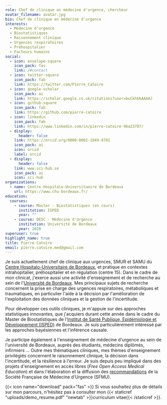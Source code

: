 ```yaml
---
role: Chef de clinique en médecine d'urgence, chercheur
avatar_filename: avatar.jpg
bio: Chef de clinique en médecine d'urgence
interests:
  - Médecine d'urgence
  - Biostatistiques
  - Raisonnement clinique
  - Urgences respiratoires
  - Préhospitalier
  - Facteurs humains
social:
  - icon: envelope-square
    icon_pack: fas
    link: /#contact
  - icon: twitter-square
    icon_pack: fab
    link: https://twitter.com/Pierre_Catoire
  - icon: google-scholar
    icon_pack: ai
    link: https://scholar.google.co.uk/citations?user=buCkhbkAAAAJ
  - icon: github-square
    icon_pack: fab
    link: https://github.com/pierre-catoire
  - icon: linkedin
    icon_pack: fab
    link: https://www.linkedin.com/in/pierre-catoire-96a23787/
  - display:
      header: false
    link: https://orcid.org/0000-0002-1849-9781
    icon_pack: ai
    icon: orcid
    label: orcid
  - display:
      header: false
    link: www.sci-hub.se
    icon_pack: ai
    icon: sci-hub
organizations:
  - name: Centre Hospitalo-Universitaoire de Bordeaux
    url: https://www.chu-bordeaux.fr/
education:
  courses:
    - course: Master - Biostatistiques (en cours)
      institution: ISPED
      year: ""
    - course: DESC - Médecine d'Urgence
      institution: Université de Bordeaux
      year: 2020
superuser: true
highlight_name: true
title: Pierre Catoire
email: pierre.catoire.med@gmail.com
---
```

Je suis actuellement chef de clinique aux urgences, SMUR et SAMU du [Centre Hospitalo-Universitaire de Bordeaux](www.chu-bordeaux.fr), et pratique en contextes intrahopitalier, préhospitalier et en régulation (centre 15). Dans le cadre de mon clinicat, j'exerce aussi une activité d'enseignement et de recherche au sein de l'[Université de Bordeaux](www.u-bordeaux.fr).
Mes principaux sujets de recherche concernent la prise en charge des urgences respiratoires, métaboliques et traumatiques, en particulier l'aide à la décision par l'amélioration de l'exploitation des données cliniques et la gestion de l'incertitude.

Pour développer ces outils cliniques, je m'appuie sur des approches statistiques innovantes, que j'acquiers durant cette année dans le cadre du Master de Biostatistiques de l'[Institut de Santé Publique, Epidémiologie et Développement (ISPED)](http://www.isped.u-bordeaux.fr/) de Bordeaux. Je suis particulièrement intéressé par les approches bayésiennes et l'inférence causale.

Je participe également à l'enseignement de médecine d'urgence au sein de l'université de Bordeaux, auprès des étudiants, médecins diplômés, infirmiers ... Outre mes thématiques cliniques, mes thèmes d'enseignement privilégiés concernent le raisonnement clinique, la décision dans l'incertitude, et la résilience à l'erreur. Je suis depuis peu impliqué dans des projets d'enseignement en accès libres (*Free Open Access Medical Education*) et dans l'élaboration et la diffusion des [recommandations](https://www.sfmu.org/fr/vie-professionnelle/outils-professionnels/consensus/) de la Société Française de Médecine d'Urgence (SFMU). 

{{< icon name="download" pack="fas" >}} Si vous souhaitez plus de détails sur mon parcours, n'hésitez pas à consulter mon {{< staticref "uploads/demo_resume.pdf" "newtab" >}}curriculum vitae{{< /staticref >}}.
